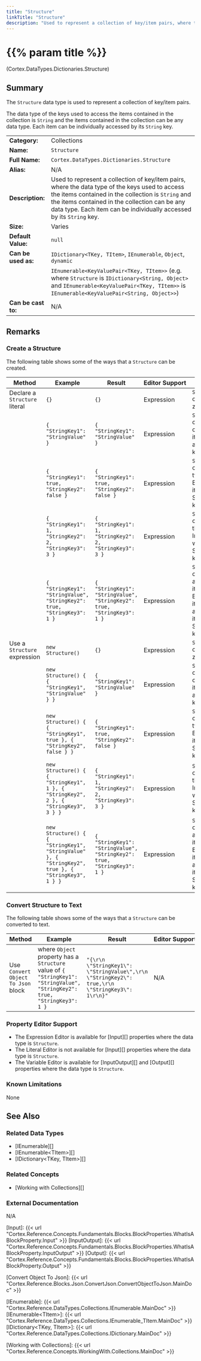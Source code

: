 ```yaml
---
title: "Structure"
linkTitle: "Structure"
description: "Used to represent a collection of key/item pairs, where the data type of the keys used to access the items contained in the collection is `String` and the items contained in the collection can be any data type. Each item can be individually accessed by its `String` key."
---
```


# {{% param title %}}

<p class="namespace">(Cortex.DataTypes.Dictionaries.Structure)</p>

## Summary

The `Structure` data type is used to represent a collection of key/item pairs.

The data type of the keys used to access the items contained in the collection is `String` and the items contained in the collection can be any data type. Each item can be individually accessed by its `String` key.

| | |
|-|-|
| **Category:**          | Collections                                                   |
| **Name:**              | `Structure`                                                   |
| **Full Name:**         | `Cortex.DataTypes.Dictionaries.Structure`                     |
| **Alias:**             | N/A                                                           |
| **Description:**       | Used to represent a collection of key/item pairs, where the data type of the keys used to access the items contained in the collection is `String` and the items contained in the collection can be any data type. Each item can be individually accessed by its `String` key.            |
| **Size:**              | Varies                                                        |
| **Default Value:**     | `null`                                                        |
| **Can be used as:**    | `IDictionary<TKey, TItem>`, `IEnumerable`, `Object`, `dynamic` |
|                        | `IEnumerable<KeyValuePair<TKey, TItem>>` (e.g. where `Structure` is `IDictionary<String, Object>` and `IEnumerable<KeyValuePair<TKey, TItem>>` is `IEnumerable<KeyValuePair<String, Object>>`) |
| **Can be cast to:**    |  N/A |

## Remarks

### Create a Structure

The following table shows some of the ways that a `Structure` can be created.

| Method | Example | Result | Editor&nbsp;Support | Notes |
|-|-|-|-|-|
| Declare a `Structure` literal | `{}` | `{}` | Expression | `Structure` containing zero items |
| | `{ "StringKey1": "StringValue" }` | `{ "StringKey1": "StringValue" }` | Expression | `Structure` containing one String item with a String key |
| | `{ "StringKey1": true, "StringKey2": false }` | `{ "StringKey1": true, "StringKey2": false }` | Expression | `Structure` containing two Boolean items with String keys |
| | `{ "StringKey1": 1, "StringKey2": 2, "StringKey3": 3 }`| `{ "StringKey1": 1, "StringKey2": 2, "StringKey3": 3 }` | Expression | `Structure` containing three Int32 item with String keys|
| | `{ "StringKey1": "StringValue", "StringKey2": true, "StringKey3": 1 }`| `{ "StringKey1": "StringValue", "StringKey2": true, "StringKey3": 1 }` | Expression | `Structure` containing a String item, a Boolean item and an Int32 item with String keys |
| Use a `Structure` expression | `new Structure()` | `{}` | Expression | `Structure` containing zero items |
| | `new Structure() { { "StringKey1", "StringValue" } }` | `{ "StringKey1": "StringValue" }` | Expression | `Structure` containing one String item with a String key |
| | `new Structure() { { "StringKey1", true }, { "StringKey2", false } }` | `{ "StringKey1": true, "StringKey2": false }` | Expression | `Structure` containing two Boolean items with String keys |
| | `new Structure() { { "StringKey1", 1 }, { "StringKey2", 2 }, { "StringKey3", 3 } }`| `{ "StringKey1": 1, "StringKey2": 2, "StringKey3": 3 }` | Expression | `Structure` containing three Int32 item with String keys|
| | `new Structure() { { "StringKey1", "StringValue" }, { "StringKey2", true }, { "StringKey3", 1 } }`| `{ "StringKey1": "StringValue", "StringKey2": true, "StringKey3": 1 }` | Expression | `Structure` containing a String item, a Boolean item and an Int32 item with String keys |

### Convert Structure to Text

The following table shows some of the ways that a `Structure` can be converted to text.

| Method | Example | Result | Editor&nbsp;Support | Notes |
|-|-|-|-|-|
| Use `Convert Object To Json` block    | where `Object` property has a `Structure` value of `{ "StringKey1": "StringValue", "StringKey2": true, "StringKey3": 1 }` | `"{\r\n  \"StringKey1\": \"StringValue\",\r\n  \"StringKey2\": true,\r\n  \"StringKey3\": 1\r\n}"` | N/A | See [Convert Object To Json][] |

### Property Editor Support

* The Expression Editor is available for [Input][] properties where the data type is `Structure`.
* The Literal Editor is not available for [Input][] properties where the data type is `Structure`.
* The Variable Editor is available for [InputOutput][] and [Output][] properties where the data type is `Structure`.

### Known Limitations

None

## See Also

### Related Data Types

* [IEnumerable][]
* [IEnumerable&lt;TItem&gt;][]
* [IDictionary&lt;TKey, TItem&gt;][]

### Related Concepts

* [Working with Collections][]

### External Documentation

N/A

[Input]: {{< url "Cortex.Reference.Concepts.Fundamentals.Blocks.BlockProperties.WhatIsABlockProperty.Input" >}}
[InputOutput]: {{< url "Cortex.Reference.Concepts.Fundamentals.Blocks.BlockProperties.WhatIsABlockProperty.InputOutput" >}}
[Output]: {{< url "Cortex.Reference.Concepts.Fundamentals.Blocks.BlockProperties.WhatIsABlockProperty.Output" >}}

[Convert Object To Json]: {{< url "Cortex.Reference.Blocks.Json.ConvertJson.ConvertObjectToJson.MainDoc" >}}

[IEnumerable]: {{< url "Cortex.Reference.DataTypes.Collections.IEnumerable.MainDoc" >}}
[IEnumerable&lt;TItem&gt;]: {{< url "Cortex.Reference.DataTypes.Collections.IEnumerable_TItem.MainDoc" >}}
[IDictionary&lt;TKey, TItem&gt;]: {{< url "Cortex.Reference.DataTypes.Collections.IDictionary.MainDoc" >}}

[Working with Collections]: {{< url "Cortex.Reference.Concepts.WorkingWith.Collections.MainDoc" >}}
